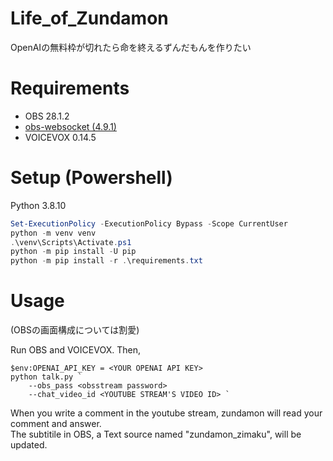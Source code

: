 # Life_of_Zundamon

OpenAIの無料枠が切れたら命を終えるずんだもんを作りたい

# Requirements

- OBS 28.1.2
- [obs-websocket (4.9.1)](https://github.com/obsproject/obs-websocket/releases)
- VOICEVOX 0.14.5

# Setup (Powershell)

Python 3.8.10

```powershell
Set-ExecutionPolicy -ExecutionPolicy Bypass -Scope CurrentUser
python -m venv venv
.\venv\Scripts\Activate.ps1
python -m pip install -U pip
python -m pip install -r .\requirements.txt
```

# Usage

(OBSの画面構成については割愛)

Run OBS and VOICEVOX. Then,

```
$env:OPENAI_API_KEY = <YOUR OPENAI API KEY>
python talk.py `
    --obs_pass <obsstream password>
    --chat_video_id <YOUTUBE STREAM'S VIDEO ID> `
```

When you write a comment in the youtube stream, zundamon will read your comment and answer.  
The subtitile in OBS, a Text source named "zundamon_zimaku", will be updated.